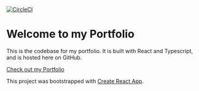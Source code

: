 [![CircleCI](https://circleci.com/gh/DallasO/dallaso.github.io.svg?style=svg)](https://circleci.com/gh/DallasO/dallaso.github.io)
# Welcome to my Portfolio

This is the codebase for my portfolio. It is built with React and Typescript, and is hosted here on GitHub.

[Check out my Portfolio](https://dallasopelt.dev/)

This project was bootstrapped with [Create React App](https://github.com/facebook/create-react-app).
